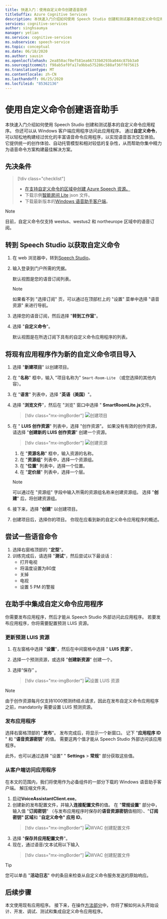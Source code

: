 ```yaml
---
title: 快速入门：使用自定义命令创建语音助手
titleSuffix: Azure Cognitive Services
description: 本快速入门介绍如何使用 Speech Studio 创建和测试基本的自定义命令应用程序。
services: cognitive-services
author: singhsaumya
manager: yetian
ms.service: cognitive-services
ms.subservice: speech-service
ms.topic: conceptual
ms.date: 06/18/2020
ms.author: sausin
ms.openlocfilehash: 2ea850acf0ef581ea66733b0293ba044c87bb3a0
ms.sourcegitcommit: f98ab5af0fa17a9bba575286c588af36ff075615
ms.translationtype: MT
ms.contentlocale: zh-CN
ms.lasthandoff: 06/25/2020
ms.locfileid: "85362136"
---
```

# <a name="create-a-voice-assistant-using-custom-commands"></a>使用自定义命令创建语音助手

本快速入门介绍如何使用 Speech Studio 创建和测试基本的自定义命令应用程序。 你还可以从 Windows 客户端应用程序访问此应用程序。 通过**自定义命令**，可以轻松地构建经过优化的丰富语音命令应用程序，以实现语音首次交互体验。 它提供统一的创作体验、自动托管模型和相对较低的复杂性，从而帮助你集中精力为语音命令方案构建最佳解决方案。

## <a name="prerequisites"></a>先决条件

> [!div class="checklist"]
> * <a href="https://ms.portal.azure.com/#create/Microsoft.CognitiveServicesSpeechServices" target="_blank">在支持自定义命令的区域中创建 Azure Speech 资源。<span class="docon docon-navigate-external x-hidden-focus"></span></a>
> * 下载示例[智能房间 Lite](https://aka.ms/speech/cc-quickstart) json 文件。
> * 下载最新版本的[Windows 语音助手客户端](https://aka.ms/speech/va-samples-wvac)。

> [!NOTE]
> 目前，自定义命令仅支持 westus、westus2 和 northeurope 区域中的语音订阅。

## <a name="go-to-the-speech-studio-for-custom-commands"></a>转到 Speech Studio 以获取自定义命令

1. 在 web 浏览器中，转到[Speech Studio](https://speech.microsoft.com/)。
1. 输入登录到门户所需的凭据。

   默认视图是您的语音订阅列表。
   > [!NOTE]
   > 如果看不到 "选择订阅" 页，可以通过在顶部栏上的 "设置" 菜单中选择 "语音资源" 来进行导航。

1. 选择您的语音订阅，然后选择 "**转到工作室**"。
1. 选择 "**自定义命令**"。

   默认视图是在所选订阅下具有的自定义命令应用程序的列表。

## <a name="import-an-existing-application-as-a-new-custom-commands-project"></a>将现有应用程序作为新的自定义命令项目导入

1. 选择 "**新建项目**" 以创建项目。

1. 在 "**名称**" 框中，输入 "项目名称为" `Smart-Room-Lite` （或您选择的其他内容）。
1. 在 "**语言**" 列表中，选择 "**英语（美国）**"。
1. 选择 "**浏览文件**"，然后在 "浏览" 窗口中选择 " **SmartRoomLite.js**文件。

    > [!div class="mx-imgBorder"]
    > ![创建项目](media/custom-commands/import-project.png)

1.  在 " **LUIS 创作资源**" 列表中，选择 "创作资源"。 如果没有有效的创作资源，请选择 "**创建新的 LUIS 创作资源**" 创建一个资源。

    > [!div class="mx-imgBorder"]
    > ![创建资源](media/custom-commands/create-new-luis-resource.png)
    
    
    1. 在 "**资源名称**" 框中，输入资源的名称。
    1. 在 "**资源组**" 列表中，选择一个资源组。
    1. 在 "**位置**" 列表中，选择一个位置。
    1. 在 "**定价层**" 列表中，选择一个层。
    
    
    > [!NOTE]
    > 可以通过在 "资源组" 字段中输入所需的资源组名称来创建资源组。 选择 "**创建**" 后，将创建资源组。


1. 接下来，选择 "**创建**" 以创建项目。
1. 创建项目后，选择你的项目。
你现在应看到新的自定义命令应用程序的概述。

## <a name="try-out-some-voice-commands"></a>尝试一些语音命令
1. 选择右窗格顶部的 "**定型**"。
1. 训练完成后，请选择 "**测试**"，然后尝试以下最谈话：
    - 打开电视
    - 将温度设置为80度
    - 关掉
    - 电视
    - 设置 5 PM 的警报

## <a name="integrate-custom-commands-application-in-an-assistant"></a>在助手中集成自定义命令应用程序
你需要发布应用程序，然后才能从 Speech Studio 外部访问此应用程序。 若要发布应用程序，你将需要配置预测 LUIS 资源。  

### <a name="update-prediction-luis-resource"></a>更新预测 LUIS 资源


1. 在左窗格中选择 "**设置**"，然后在中间窗格中选择 " **LUIS 资源**"。
1. 选择一个预测资源，或选择 "**创建新资源**" 创建一个。
1. 选择“保存” 。
    
    > [!div class="mx-imgBorder"]
    > ![设置 LUIS 资源](media/custom-commands/set-luis-resources.png)

> [!NOTE]
> 由于创作资源每月仅支持1000预测终结点请求，因此在发布自定义命令应用程序之前，mandatorily 需要设置 LUIS 预测资源。

### <a name="publish-the-application"></a>发布应用程序

选择右窗格顶部的 "**发布**"。 发布完成后，将显示一个新窗口。 记下 "**应用程序 ID** " 和 "**语音资源密钥**" 的值。 需要这两个值才能从 Speech Studio 外部访问该应用程序。

此外，也可以通过选择 "设置" " **Settings**  >  **常规**" 部分获取这些值。

### <a name="access-application-from-client"></a>从客户端访问应用程序

在本文的范围内，我们将使用作为必备组件的一部分下载的 Windows 语音助手客户端。 解压缩文件夹。
1. 启动**VoiceAssistantClient.exe**。
1. 创建新的发布配置文件，并输入**连接配置文件**的值。 在 "**常规设置**" 部分中，输入值 "**订阅密钥**" （与发布应用程序时保存的**语音资源密钥**值相同）、"**订阅密钥" 区域**和 "**自定义命令" 应用 ID**。
    > [!div class="mx-imgBorder"]
    > ![WVAC 创建配置文件](media/custom-commands/create-profile.png)
1. 选择 "**保存并应用配置文件**"。
1. 现在，通过语音/文本试用以下输入
    > [!div class="mx-imgBorder"]
    > ![WVAC 创建配置文件](media/custom-commands/conversation.png)


> [!TIP]
> 您可以单击 "**活动日志**" 中的条目来检查从自定义命令服务发送的原始响应。

## <a name="next-steps"></a>后续步骤

本文使用现有应用程序。 接下来，在操作[方法部分](how-to-custom-commands-create-application-with-simple-commands.md)中，你将了解如何从头开始设计、开发、调试、测试和集成自定义命令应用程序。
